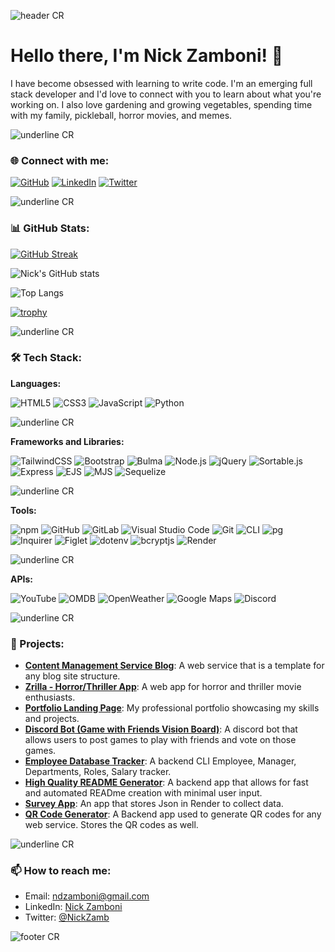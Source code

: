 ![header CR](https://capsule-render.vercel.app/api?type=waving&color=gradient&customColorList=14&height=170&section=header&reversal=true&text=Nick%20Zamboni&fontAlignY=33&animation=fadeIn)

# Hello there, I'm Nick Zamboni! 👋
I have become obsessed with learning to write code. I'm an emerging full stack developer and I'd love to connect with you to learn about what you're working on. 
I also love gardening and growing vegetables, spending time with my family, pickleball, horror movies, and memes. 

![underline CR](https://capsule-render.vercel.app/api?type=rect&color=gradient&customColorList=14&height=1&reversal=true)

### 🌐 Connect with me:

[![GitHub](https://img.shields.io/badge/GitHub-ndzamboni-181717?style=for-the-badge&logo=github)](https://github.com/ndzamboni)
[![LinkedIn](https://img.shields.io/badge/LinkedIn-Nick%20Zamboni-blue?style=for-the-badge&logo=linkedin)](https://www.linkedin.com/in/nick-zamboni-44664b10b/)
[![Twitter](https://img.shields.io/badge/Twitter-@NickZamb-1DA1F2?style=for-the-badge&logo=twitter)](https://twitter.com/NickZamb)

![underline CR](https://capsule-render.vercel.app/api?type=rect&color=gradient&customColorList=14&height=1&reversal=true)

### 📊 GitHub Stats:

[![GitHub Streak](https://github-readme-streak-stats.herokuapp.com/?user=ndzamboni&theme=shades-of-purple)](https://git.io/streak-stats)

![Nick's GitHub stats](https://github-readme-stats.vercel.app/api?username=ndzamboni&show_icons=true&theme=shades-of-purple)

![Top Langs](https://github-readme-stats.vercel.app/api/top-langs/?username=ndzamboni&layout=compact&theme=shades-of-purple) 

[![trophy](https://github-profile-trophy.vercel.app/?username=ndzamboni&theme=darkhub)](https://github.com/ryo-ma/github-profile-trophy)

![underline CR](https://capsule-render.vercel.app/api?type=rect&color=gradient&customColorList=14&height=1&reversal=true)

### 🛠 Tech Stack:

**Languages:**

![HTML5](https://img.shields.io/badge/HTML5-E34F26?style=for-the-badge&logo=html5&logoColor=white)
![CSS3](https://img.shields.io/badge/CSS3-1572B6?style=for-the-badge&logo=css3&logoColor=white)
![JavaScript](https://img.shields.io/badge/JavaScript-F7DF1E?style=for-the-badge&logo=javascript&logoColor=black)
![Python](https://img.shields.io/badge/Python-14354C?style=for-the-badge&logo=python&logoColor=white)

![underline CR](https://capsule-render.vercel.app/api?type=rect&color=gradient&customColorList=14&height=1&reversal=true)

**Frameworks and Libraries:**

![TailwindCSS](https://img.shields.io/badge/Tailwind_CSS-38B2AC?style=for-the-badge&logo=tailwind-css&logoColor=white)
![Bootstrap](https://img.shields.io/badge/Bootstrap-563D7C?style=for-the-badge&logo=bootstrap&logoColor=white)
![Bulma](https://img.shields.io/badge/Bulma-00D1B2?style=for-the-badge&logo=bulma&logoColor=white)
![Node.js](https://img.shields.io/badge/Node.js-339933?style=for-the-badge&logo=nodedotjs&logoColor=white)
![jQuery](https://img.shields.io/badge/jQuery-0769AD?style=for-the-badge&logo=jquery&logoColor=white)
![Sortable.js](https://img.shields.io/badge/Sortable.js-3b5998?style=for-the-badge&logo=sortable&logoColor=white)
![Express](https://img.shields.io/badge/Express.js-000000?style=for-the-badge&logo=express&logoColor=white)
![EJS](https://img.shields.io/badge/EJS-000000?style=for-the-badge&logo=ejs&logoColor=white)
![MJS](https://img.shields.io/badge/MJS-000000?style=for-the-badge&logo=javascript&logoColor=white)
![Sequelize](https://img.shields.io/badge/Sequelize-52B0E7?style=for-the-badge&logo=sequelize&logoColor=white)

![underline CR](https://capsule-render.vercel.app/api?type=rect&color=gradient&customColorList=14&height=1&reversal=true)

**Tools:**

![npm](https://img.shields.io/badge/npm-CB3837?style=for-the-badge&logo=npm&logoColor=white)
![GitHub](https://img.shields.io/badge/GitHub-181717?style=for-the-badge&logo=github&logoColor=white)
![GitLab](https://img.shields.io/badge/GitLab-330F63?style=for-the-badge&logo=gitlab&logoColor=white)
![Visual Studio Code](https://img.shields.io/badge/VS_Code-007ACC?style=for-the-badge&logo=visual-studio-code&logoColor=white)
![Git](https://img.shields.io/badge/Git-F05032?style=for-the-badge&logo=git&logoColor=white)
![CLI](https://img.shields.io/badge/CLI-555555?style=for-the-badge&logo=console&logoColor=white)
![pg](https://img.shields.io/badge/pg-336791?style=for-the-badge&logo=postgresql&logoColor=white)
![Inquirer](https://img.shields.io/badge/Inquirer.js-000000?style=for-the-badge&logo=npm&logoColor=white)
![Figlet](https://img.shields.io/badge/Figlet-000000?style=for-the-badge&logo=npm&logoColor=white)
![dotenv](https://img.shields.io/badge/dotenv-000000?style=for-the-badge&logo=npm&logoColor=white)
![bcryptjs](https://img.shields.io/badge/bcryptjs-000000?style=for-the-badge&logo=npm&logoColor=white)
![Render](https://img.shields.io/badge/Render-00979D?style=for-the-badge&logo=render&logoColor=white)

![underline CR](https://capsule-render.vercel.app/api?type=rect&color=gradient&customColorList=14&height=1&reversal=true)

**APIs:**

![YouTube](https://img.shields.io/badge/YouTube%20API-FF0000?style=for-the-badge&logo=youtube&logoColor=white)
![OMDB](https://img.shields.io/badge/OMDB%20API-003366?style=for-the-badge&logo=omdb&logoColor=white)
![OpenWeather](https://img.shields.io/badge/OpenWeather%20API-007ACC?style=for-the-badge&logo=OpenWeather&logoColor=white)
![Google Maps](https://img.shields.io/badge/Google%20Maps-4285F4?style=for-the-badge&logo=google-maps&logoColor=white)
![Discord](https://img.shields.io/badge/Discord%20API-7289DA?style=for-the-badge&logo=discord&logoColor=white)

![underline CR](https://capsule-render.vercel.app/api?type=rect&color=gradient&customColorList=14&height=1&reversal=true)

### 💼 Projects:

- **[Content Management Service Blog](https://github.com/ndzamboni/Content_Management_System.git)**: A web service that is a template for any blog site structure.
- **[Zrilla - Horror/Thriller App](https://github.com/ndzamboni/zrilla-project1)**: A web app for horror and thriller movie enthusiasts.
- **[Portfolio Landing Page](https://github.com/ndzamboni/portfolio-landing-page)**: My professional portfolio showcasing my skills and projects.
- **[Discord Bot (Game with Friends Vision Board)](https://github.com/ndzamboni/bone-zone-vision-board.git)**: A discord bot that allows users to post games to play with friends and vote on those games.
- **[Employee Database Tracker](https://github.com/ndzamboni/employeeTracker.git)**: A backend CLI Employee, Manager, Departments, Roles, Salary tracker.
- **[High Quality README Generator](https://github.com/ndzamboni/highQualReadMeGenerator.git)**: A backend app that allows for fast and automated READme creation with minimal user input.
- **[Survey App](https://github.com/ndzamboni/qr-survey-app.git)**: An app that stores Json in Render to collect data.
- **[QR Code Generator](https://github.com/ndzamboni/qr-code-generator.git)**: A Backend app used to generate QR codes for any web service. Stores the QR codes as well. 

![underline CR](https://capsule-render.vercel.app/api?type=rect&color=gradient&customColorList=14&height=1&reversal=true)

### 📫 How to reach me:

- Email: ndzamboni@gmail.com
- LinkedIn: [Nick Zamboni](https://www.linkedin.com/in/nick-zamboni-44664b10b/)
- Twitter: [@NickZamb](https://twitter.com/NickZamb)

![footer CR](https://capsule-render.vercel.app/api?type=waving&color=gradient&customColorList=14&height=80&section=footer)
